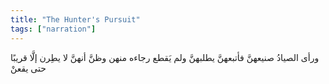 ```yaml
---
title: "The Hunter's Pursuit"
tags: ["narration"]
---
```


 ورأى الصيادُ صنيعهنَّ فأتبعهنَّ يطلبهنَّ ولم يَقطع رجاءه منهن وظنَّ أنهنَّ لا يطِرن إلَّا قريبًا حتى يقعنْ
